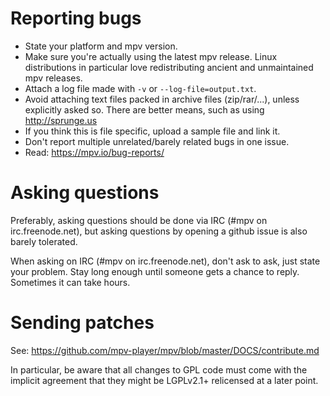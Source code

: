Reporting bugs
==============

- State your platform and mpv version.
- Make sure you're actually using the latest mpv release. Linux distributions
  in particular love redistributing ancient and unmaintained mpv releases.
- Attach a log file made with ``-v`` or ``--log-file=output.txt``.
- Avoid attaching text files packed in archive files (zip/rar/...), unless
  explicitly asked so. There are better means, such as using http://sprunge.us
- If you think this is file specific, upload a sample file and link it.
- Don't report multiple unrelated/barely related bugs in one issue.
- Read: https://mpv.io/bug-reports/

Asking questions
================

Preferably, asking questions should be done via IRC (#mpv on irc.freenode.net),
but asking questions by opening a github issue is also barely tolerated.

When asking on IRC (#mpv on irc.freenode.net), don't ask to ask, just state
your problem. Stay long enough until someone gets a chance to reply. Sometimes
it can take hours.

Sending patches
===============

See: https://github.com/mpv-player/mpv/blob/master/DOCS/contribute.md

In particular, be aware that all changes to GPL code must come with the
implicit agreement that they might be LGPLv2.1+ relicensed at a later point.
